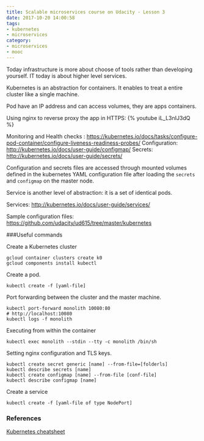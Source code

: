 ```yaml
---
title: Scalable microservices course on Udacity - Lesson 3
date: 2017-10-20 14:00:58
tags:
- kubernetes
- microservices
category:
- microservices
- mooc
---
```


Today infrastructure is more about choose of tools rather than developing yourself. IT today is about higher level services.

Kubernetes is an abstraction for containers. It enables to treat a entire cluster like a single machine.

Pod have an IP address and can access volumes, they are apps containers.

Using nginx to reverse proxy the app in HTTPS:
{% youtube iL_L3nIJ3dQ %}

Monitoring and Health checks : https://kubernetes.io/docs/tasks/configure-pod-container/configure-liveness-readiness-probes/
Configuration: http://kubernetes.io/docs/user-guide/configmap/
Secrets: http://kubernetes.io/docs/user-guide/secrets/

Configuration and secrets files are accessed through mounted volumes defined in the kubernetes YAML configuration file after loading the `secrets` and `configmap` on the master node.

Service is another level of abstraction: it is a set of identical pods.

Services: http://kubernetes.io/docs/user-guide/services/

Sample configuration files: https://github.com/udacity/ud615/tree/master/kubernetes

###Useful commands

Create a Kubernetes cluster

```
gcloud container clusters create k0
gcloud components install kubectl
```

Create a pod.

```
kubectl create -f [yaml-file]
```

Port forwarding between the cluster and the master machine.

```
kubectl port-forward monolith 10080:80
# http://localhost:10080
kubectl logs -f monolith
```

Executing from within the container
```
kubectl exec monolith --stdin --tty -c monolith /bin/sh
```

Setting nginx configuration and TLS keys.
```
kubectl create secret generic [name] --from-file=[folderls]
kubectl describe secrets [name]
kubectl create configmap [name] --from-file [conf-file]
kubectl describe configmap [name]

```

Create a service
```
kubectl create -f [yaml-file of type NodePort]
```

### References

[Kubernetes cheatsheet](http://kubernetes.io/docs/user-guide/kubectl-cheatsheet/)
